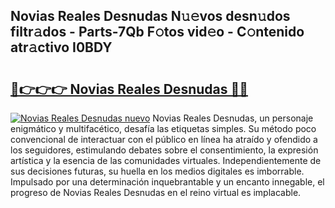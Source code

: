 ## Novias Reales Desnudas N𝚞𝚎vos desn𝚞dos filtr𝚊dos - Parts-7Qb F𝚘tos vid𝚎o - C𝚘ntenido atr𝚊ctivo I0BDY

# <h2><a href="http://mbanwle.tromn.icu/?c=Novias+Reales+Desnudas">🔗👉👉👉 Novias Reales Desnudas 🔗🔗</a></h2>

[![Novias Reales Desnudas nuevo](https://i.imgur.com/pEAQMta.gif)](http://mbanwle.tromn.icu/?c=Novias+Reales+Desnudas)
Novias Reales Desnudas, un personaje enigmático y multifacético, desafía las etiquetas simples. Su método poco convencional de interactuar con el público en línea ha atraído y ofendido a los seguidores, estimulando debates sobre el consentimiento, la expresión artística y la esencia de las comunidades virtuales. Independientemente de sus decisiones futuras, su huella en los medios digitales es imborrable. Impulsado por una determinación inquebrantable y un encanto innegable, el progreso de Novias Reales Desnudas en el reino virtual es implacable.
